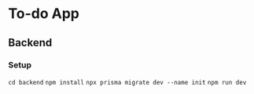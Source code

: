 # To-do App

## Backend

### Setup

```cd backend```
```npm install```
```npx prisma migrate dev --name init```
```npm run dev```